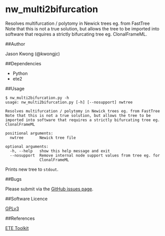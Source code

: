 # nw_multi2bifurcation
Resolves multifurcation / polytomy in Newick trees eg. from FastTree  
Note that this is not a true solution, but allows the tree to be imported into software that requires a strictly bifurcating tree eg. ClonalFrameML.

##Author

Jason Kwong (@kwongjc)

##Dependencies
* Python
* ete2

##Usage

```
$ nw_multi2bifurcation.py -h
usage: nw_multi2bifurcation.py [-h] [--nosupport] nwtree

Resolves multifurcation / polytomy in Newick trees eg. from FastTree
Note that this is not a true solution, but allows the tree to be imported into software that requires a strictly bifurcating tree eg. ClonalFrameML

positional arguments:
  nwtree       Newick tree file

optional arguments:
  -h, --help   show this help message and exit
  --nosupport  Remove internal node support values from tree eg. for
               ClonalFrameML
```

Prints new tree to ```stdout```.

##Bugs

Please submit via the [GitHub issues page](https://github.com/kwongj/nw_multi2bifurcation/issues).  

##Software Licence

[GPLv3](https://github.com/kwongj/nw_multi2bifurcation/blob/master/LICENCE)

##References

[ETE Toolkit](http://etetoolkit.org/docs/latest/reference/reference_tree.html)
